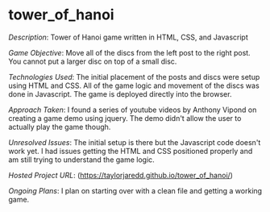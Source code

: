 # tower_of_hanoi
_Description_: Tower of Hanoi game written  in HTML, CSS, and Javascript

_Game Objective_: Move all of the discs from the left post to the right post.  You cannot put a larger disc on top of a small disc.

_Technologies Used_: The initial placement of the posts and discs were setup using HTML and CSS.  All of the game logic and movement of the discs was done in Javascript.  The game is deployed directly into the browser.

_Approach Taken_: I found a series of youtube videos by Anthony Vipond on creating a game demo using jquery.  The demo didn't allow the user to actually play the game though.

_Unresolved Issues_: The initial setup is there but the Javascript code doesn't work yet.  I had issues getting the HTML and CSS positioned properly and am still trying to understand the game logic.

_Hosted Project URL_: (https://taylorjaredd.github.io/tower_of_hanoi/)

_Ongoing Plans_:  I plan on starting over with a clean file and getting a working game.  
